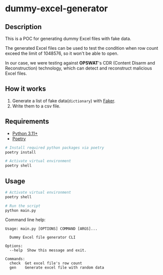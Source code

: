 # dummy-excel-generator

## Description

This is a POC for generating dummy Excel files with fake data.

The generated Excel files can be used to test the condition when row count exceed the limit of 1048576, so it won't be able to open.

In our case, we were testing against **OPSWAT**'s CDR (Content Disarm and Reconstruction) technology, which can detect and reconstruct malicious Excel files.

## How it works

1. Generate a list of fake data(`dictionary`) with [Faker](https://faker.readthedocs.io/en/master/).
2. Write them to a csv file.

## Requirements

- [Python 3.11+](https://www.python.org/downloads/)
- [Poetry](https://python-poetry.org/docs/#installation)

```bash
# Install required python packages via poetry
poetry install

# Activate virtual environment
poetry shell
```

## Usage

```bash
# Activate virtual environment
poetry shell

# Run the script
python main.py
```

Command line help:

```console
Usage: main.py [OPTIONS] COMMAND [ARGS]...

  Dummy Excel file generator CLI

Options:
  --help  Show this message and exit.

Commands:
  check  Get excel file's row count
  gen    Generate excel file with random data
```
